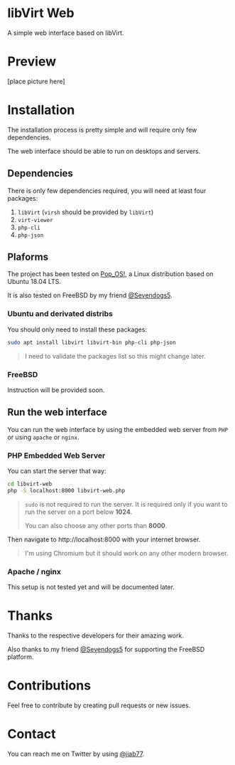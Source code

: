 # libVirt Web
A simple web interface based on libVirt.

# Preview
[place picture here]

# Installation
The installation process is pretty simple and will require only few dependencies.

The web interface should be able to run on desktops and servers.

## Dependencies
There is only few dependencies required, you will need at least four packages:

 1. `libVirt` (`virsh` should be provided by `libVirt`)
 2. `virt-viewer`
 3. `php-cli`
 4. `php-json`

## Plaforms
The project has been tested on [Pop_OS!](#), a Linux distribution based on Ubuntu 18.04 LTS.

It is also tested on FreeBSD by my friend [@Sevendogs5](https://twitter.com/Sevendogs5).

### Ubuntu and derivated distribs
You should only need to install these packages:

```bash
sudo apt install libvirt libvirt-bin php-cli php-json
```

> I need to validate the packages list so this might change later.

### FreeBSD
Instruction will be provided soon.

## Run the web interface
You can run the web interface by using the embedded web server from `PHP` or using `apache` or `nginx`.

### PHP Embedded Web Server
You can start the server that way:

```bash
cd libvirt-web
php -S localhost:8000 libvirt-web.php
```

> `sudo` is not required to run the server. It is required only if you want to run the server on a port below **1024**.
>
> You can also choose any other ports than **8000**.

Then navigate to http://localhost:8000 with your internet browser.

> I'm using Chromium but it should work on any other modern browser.

### Apache / nginx
This setup is not tested yet and will be documented later.

# Thanks
Thanks to the respective developers for their amazing work.

Also thanks to my friend [@Sevendogs5](https://twitter.com/Sevendogs5) for supporting the FreeBSD platform.

# Contributions
Feel free to contribute by creating pull requests or new issues.

# Contact
You can reach me on Twitter by using [@jiab77](https://twitter.com/jiab77).